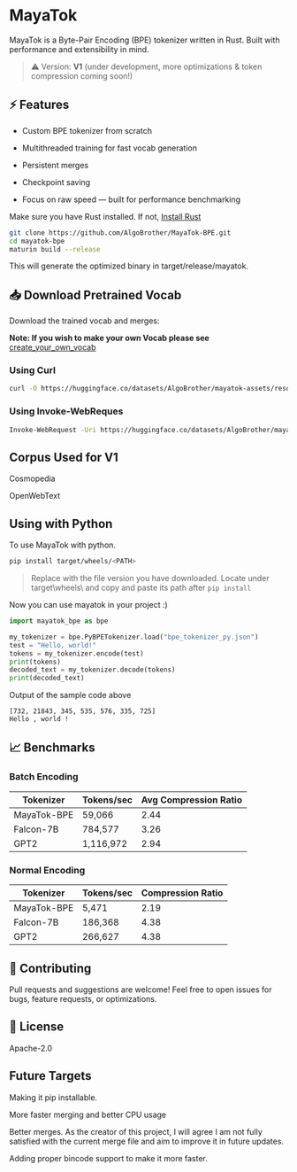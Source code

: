 # MayaTok
MayaTok is a Byte-Pair Encoding (BPE) tokenizer written in Rust. Built with performance and extensibility in mind. 

> ⚠️ Version: **V1** (under development, more optimizations & token compression coming soon!)

## ⚡️ Features

- Custom BPE tokenizer from scratch
 
- Multithreaded training for fast vocab generation 

- Persistent merges 

- Checkpoint saving

- Focus on raw speed — built for performance benchmarking



Make sure you have Rust installed. If not, [Install Rust](https://www.rust-lang.org/tools/install)

```bash
git clone https://github.com/AlgoBrother/MayaTok-BPE.git
cd mayatok-bpe
maturin build --release
```

This will generate the optimized binary in target/release/mayatok.

## 📥 Download Pretrained Vocab

Download the trained vocab and merges: 

**Note: If you wish to make your own Vocab please see** [create_your_own_vocab](examples/train_your_own_vocab.py)

### Using Curl

```bash
curl -O https://huggingface.co/datasets/AlgoBrother/mayatok-assets/resolve/main/bpe_tokenizer_py.json
```

### Using Invoke-WebReques 

```bash
Invoke-WebRequest -Uri https://huggingface.co/datasets/AlgoBrother/mayatok-assets/resolve/main/bpe_tokenizer_py.json -OutFile bpe_tokenizer_py.json
```

## Corpus Used for V1

Cosmopedia

OpenWebText

## Using with Python

To use MayaTok with python. 

```bash
pip install target/wheels/<PATH>
```
> Replace <PATH> with the file version you have downloaded. Locate under target\wheels\ and copy and paste its path after ```pip install```

Now you can use mayatok in your project :)

```python
import mayatok_bpe as bpe

my_tokenizer = bpe.PyBPETokenizer.load("bpe_tokenizer_py.json")
test = "Hello, world!"
tokens = my_tokenizer.encode(test)
print(tokens)
decoded_text = my_tokenizer.decode(tokens)
print(decoded_text)
```

Output of the sample code above
```
[732, 21843, 345, 535, 576, 335, 725]
Hello , world !
```

## 📈 Benchmarks

### Batch Encoding

| Tokenizer   | Tokens/sec | Avg Compression Ratio |
| ----------- | ---------- | --------------------- |
| MayaTok-BPE | 59,066     | 2.44                  |
| Falcon-7B   | 784,577    | 3.26                  |
| GPT2        | 1,116,972  | 2.94                  |

### Normal Encoding

| Tokenizer   | Tokens/sec | Compression Ratio |
| ----------- | ---------- | ----------------- |
| MayaTok-BPE | 5,471      | 2.19              |
| Falcon-7B   | 186,368    | 4.38              |
| GPT2        | 266,627    | 4.38              |


## 🙌 Contributing

Pull requests and suggestions are welcome! Feel free to open issues for bugs, feature requests, or optimizations.

## 📄 License

Apache-2.0



## Future Targets
Making it pip installable.

More faster merging and better CPU usage

Better merges. As the creator of this project, I will agree I am not fully satisfied with the current merge file and aim to improve it in future updates.

Adding proper bincode support to make it more faster. 



